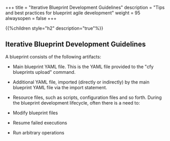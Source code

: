 +++
title = "Iterative Blueprint Development Guidelines"
description = "Tips and best practices for blueprint agile development"
weight = 95
alwaysopen = false
+++

{{%children style="h2" description="true"%}}

## Iterative Blueprint Development Guidelines

A blueprint consists of the following artifacts:

- Main blueprint YAML file. This is the YAML file provided to the "cfy blueprints upload" command.
- Additional YAML file, imported (directly or indirectly) by the main blueprint YAML file via the import statement.
- Resource files, such as scripts, configuration files and so forth.
During the blueprint development lifecycle, often there is a need to:

- Modify blueprint files
- Resume failed executions
- Run arbitrary operations

